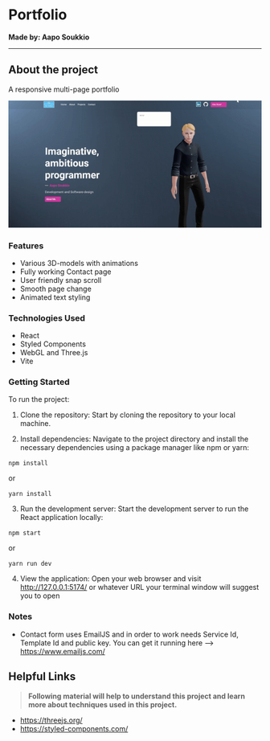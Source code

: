# Portfolio


**Made by: Aapo Soukkio**

***

## About the project

A responsive multi-page portfolio

![Demo GIF](public/img/presentation_gif.gif)

### Features

- Various 3D-models with animations
- Fully working Contact page 
- User friendly snap scroll 
- Smooth page change
- Animated text styling

### Technologies Used

- React
- Styled Components
- WebGL and Three.js
- Vite

### Getting Started

To run the project:

1. Clone the repository: Start by cloning the repository to your local machine.

2. Install dependencies: Navigate to the project directory and install the necessary dependencies using a package manager like npm or yarn:
```
npm install
```
or
```
yarn install
```

3. Run the development server: Start the development server to run the React application locally:
```
npm start
```
or
```
yarn run dev
```

4. View the application: Open your web browser and visit http://127.0.0.1:5174/ or whatever URL your terminal window will suggest you to open

### Notes

- Contact form uses EmailJS and in order to work needs Service Id, Template Id and public key. You can get it running here  --> https://www.emailjs.com/
## Helpful Links

> **Following material will help to understand this project and learn more about techniques used in this project.**


- https://threejs.org/
- https://styled-components.com/